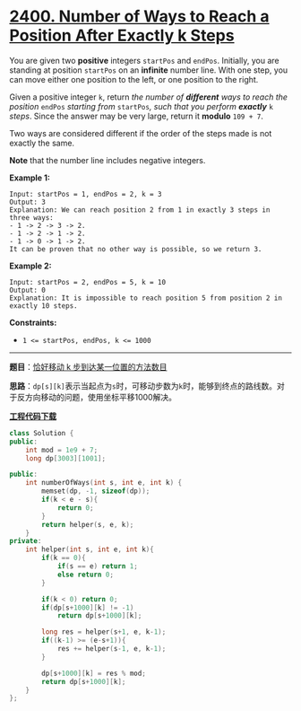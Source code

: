 # [2400. Number of Ways to Reach a Position After Exactly k Steps](https://leetcode.com/problems/number-of-ways-to-reach-a-position-after-exactly-k-steps/)

You are given two **positive** integers `startPos` and `endPos`. Initially, you are standing at position `startPos` on an **infinite** number line. With one step, you can move either one position to the left, or one position to the right.

Given a positive integer `k`, return *the number of **different** ways to reach the position* `endPos` *starting from* `startPos`*, such that you perform **exactly*** `k` *steps*. Since the answer may be very large, return it **modulo** `109 + 7`.

Two ways are considered different if the order of the steps made is not exactly the same.

**Note** that the number line includes negative integers.

**Example 1:**

```
Input: startPos = 1, endPos = 2, k = 3
Output: 3
Explanation: We can reach position 2 from 1 in exactly 3 steps in three ways:
- 1 -> 2 -> 3 -> 2.
- 1 -> 2 -> 1 -> 2.
- 1 -> 0 -> 1 -> 2.
It can be proven that no other way is possible, so we return 3.
```

**Example 2:**

```
Input: startPos = 2, endPos = 5, k = 10
Output: 0
Explanation: It is impossible to reach position 5 from position 2 in exactly 10 steps.
```

**Constraints:**

- `1 <= startPos, endPos, k <= 1000`

-----

**题目**：[恰好移动 k 步到达某一位置的方法数目](https://leetcode.cn/problems/number-of-ways-to-reach-a-position-after-exactly-k-steps/)

**思路**：`dp[s][k]`表示当起点为`s`时，可移动步数为`k`时，能够到终点的路线数。对于反方向移动的问题，使用坐标平移1000解决。

[**工程代码下载**](https://github.com/shenkh/leetcode)

```cpp
class Solution {
public:
    int mod = 1e9 + 7;
    long dp[3003][1001];

public:
    int numberOfWays(int s, int e, int k) {
        memset(dp, -1, sizeof(dp));
        if(k < e - s){
            return 0;
        }
        return helper(s, e, k);
    }
private:
    int helper(int s, int e, int k){
        if(k == 0){
            if(s == e) return 1;
            else return 0;
        }

        if(k < 0) return 0;
        if(dp[s+1000][k] != -1)
            return dp[s+1000][k];

        long res = helper(s+1, e, k-1);
        if((k-1) >= (e-s+1)){
            res += helper(s-1, e, k-1);
        }

        dp[s+1000][k] = res % mod;
        return dp[s+1000][k];
    }
};
```
